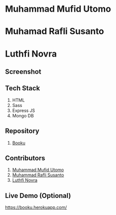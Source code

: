 # Muhammad Mufid Utomo

# Muhamad Rafli Susanto

# Luthfi Novra

## Screenshot

## Tech Stack

1. HTML
2. Sass
3. Express JS
4. Mongo DB

## Repository

1. [Booku](https://github.com/mufidu/booku)

## Contributors

1. [Muhammad Mufid Utomo](https://github.com/mufidu)
2. [Muhammad Rafli Susanto](#)
3. [Luthfi Novra](https://github.com/luthfinovra)

## Live Demo (Optional)

https://booku.herokuapp.com/
